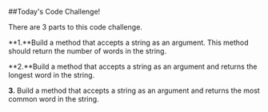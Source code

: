 ##Today's Code Challenge!

There are 3 parts to this code challenge. 

**1.**Build a method that accepts a string as an argument. This method should return the number of words in the string.

**2.**Build a method that accepts a string as an argument and returns the longest word in the string.

**3.** Build a method that accepts a string as an argument and returns the most common word in the string.
